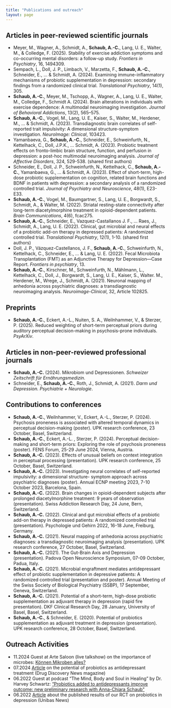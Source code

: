 ```yaml
---
title: "Publications and outreach"
layout: page
---
```


## Articles in peer-reviewed scientific journals
- Meyer, M., Wagner, A., Schmidt, A., **Schaub, A.-C.**, Lang, U. E., Walter, M., & Colledge, F. (2025). Stability of exercise addiction symptoms and co-occurring mental disorders: a follow-up study. *Frontiers in Psychiatry*, 16, 1494309.
- Sempach, L., Doll, J. P., Limbach, V., Marzetta, F., **Schaub, A.-C.**, Schneider, E., ... & Schmidt, A. (2024). Examining immune-inflammatory mechanisms of probiotic supplementation in depression: secondary findings from a randomized clinical trial. *Translational Psychiatry*, 14(1), 305.
- **Schaub, A.-C.**, Meyer, M., Tschopp, A., Wagner, A., Lang, U. E., Walter, M., Colledge, F., Schmidt A. (2024). Brain alterations in individuals with exercise dependence: A multimodal neuroimaging investigation. *Journal of Behavioral Addictions*, 13(2), 565–575.
- **Schaub, A.-C.**, Vogel, M., Lang, U. E., Kaiser, S., Walter, M., Herdener, M., ... & Schmidt, A. (2023). Transdiagnostic brain correlates of self-reported trait impulsivity: A dimensional structure-symptom investigation. *NeuroImage: Clinical*, 103423.
- Yamanbaeva, G., **Schaub, A.-C.**, Schneider, E., Schweinfurth, N., Kettelhack, C., Doll, J.P.K., … Schmidt, A. (2023). Probiotic treatment effects on fronto-limbic brain structure, function, and perfusion in depression: a post-hoc multimodal neuroimaging analysis. *Journal of Affective Disorders*, 324, 529-538. (shared first authors)
- Schneider, E., Doll, J. P., Schweinfurth, N., Kettelhack, C., **Schaub, A.-C.**, Yamanbaeva, G., ... & Schmidt, A. (2023). Effect of short-term, high-dose probiotic supplementation on cognition, related brain functions and BDNF in patients with depression: a secondary analysis of a randomized controlled trial. *Journal of Psychiatry and Neuroscience*, 48(1), E23-E33.
- **Schaub, A.-C.**, Vogel, M., Baumgartner, S., Lang, U. E., Borgwardt, S., Schmidt, A., & Walter, M. (2022). Striatal resting-state connectivity after long-term diacetylmorphine treatment in opioid-dependent patients. *Brain Communications*, 4(6), fcac275.
- **Schaub, A.-C.**, Schneider, E., Vazquez-Castallanos J. F., … Raes, J., Schmidt, A., Lang, U. E. (2022). Clinical, gut microbial and neural effects of a probiotic add-on therapy in depressed patients: A randomized controlled trial. *Translational Psychiatry*, 12(1), 1-10. (shared first authors)
- Doll, J. P., Vázquez-Castellanos, J. F., **Schaub, A.-C.**, Schweinfurth, N., Kettelhack, C., Schneider, E., ... & Lang, U. E. (2022). Fecal Microbiota Transplantation (FMT) as an Adjunctive Therapy for Depression—Case Report. *Frontiers in psychiatry*, 13.
- **Schaub, A.-C.**, Kirschner, M., Schweinfurth, N., Mählmann, L., Kettelhack, C., Doll, J., Borgwardt, S., Lang, U. E., Kaiser, S., Walter. M., Herdener, M., Wrege, J., Schmidt, A. (2021). Neuronal mapping of anhedonia across psychiatric diagnoses: a transdiagnostic neuroimaging analysis. *Neuroimage-Clinical*, 32, Article 102825.

## Preprints
- **Schaub, A.-C.**, Eckert, A.-L., Nuiten, S. A., Weilnhammer, V., & Sterzer, P. (2025). Reduced weighting of short-term perceptual priors during auditory perceptual decision-making in psychosis-prone individuals. *PsyArXiv*.

## Articles in non-peer-reviewed professional journals
- **Schaub, A.-C.** (2024). Mikrobiom und Depressionen. *Schweizer Zeitschrift für Ernährungsmedizin*.
- Schneider, E., **Schaub, A.-C.**, Roth, J., Schmidt, A. (2021). *Darm und Depression. Psychiatrie + Neurologie*. 

## Contributions to conferences 
- **Schaub, A.-C.**, Weilnhammer, V., Eckert, A.-L., Sterzer, P. (2024). Psychosis proneness is associated with altered temporal dynamics in perceptual decision-making (poster). UPK research conference, 23 October, Basel, Switzerland.
- **Schaub, A.-C.**, Eckert, A.-L. , Sterzer, P. (2024). Perceptual decision-making and short-term priors: Exploring the role of psychosis proneness (poster). FENS Forum, 25-29 June 2024, Vienna, Austria. 
- **Schaub, A.-C.** (2023). Effects of unusual beliefs on context integration in perceptual processing (presentation). UPK research conference, 25 October, Basel, Switzerland.
- **Schaub, A.-C.** (2023). Investigating neural correlates of self-reported impulsivity: a dimensional structure- symptom approach across psychiatric diagnoses (poster). Annual ECNP meeting 2023, 7-10 October 2023, Barcelona, Spain.
- **Schaub, A.-C.** (2022). Brain changes in opioid-dependent subjects after prolonged diacetylmorphine treatment: 9 years of observation (presentation). Swiss Addiction Research Day, 24 June, Bern, Switzerland. 
- **Schaub, A.-C.** (2022). Clinical and gut microbial effects of a probiotic add-on therapy in depressed patients: A randomized controlled trial (presentation). Psychologie und Gehirn 2022, 16-18 June, Freiburg, Germany.
- **Schaub, A.-C.** (2021). Neural mapping of anhedonia across psychiatric diagnoses: a transdiagnostic neuroimaging analysis (presentation). UPK research conference, 27 October, Basel, Switzerland.
- **Schaub, A.-C.** (2021). The Gut-Brain Axis and Depression (presentation). Padova Open Neuroscience Symposium, 07-09 October, Padua, Italy.
- **Schaub, A.-C.** (2021). Microbial engraftment mediates antidepressant effect of probiotic supplementation in depressive patients: A randomized controlled trial (presentation and poster). Annual Meeting of the Swiss Society of Biological Psychiatry (SSBP),  17 September, Geneva, Switzerland.
- **Schaub, A.-C.** (2021). Potential of a short-term, high-dose probiotic supplementation as adjuvant therapy in depression (rapid fire presentation). DKF Clinical Research Day, 28 January, University of Basel, Basel, Switzerland.
- **Schaub, A.-C.**, & Schneider, E. (2020). Potential of probiotics supplementation as adjuvant treatment in depression (presentation). UPK research conference, 28 October, Basel, Switzerland.

## Outreach Activities
- 11.2024 Guest at Arte Saloon (live talkshow) on the importance of microbes: [Können Mikroben alles?](https://www.youtube.com/watch?v=LLPWzLpNtaQ&t=3613s)
- 07.2024 [Article](https://www.drugdiscoverynews.com/probiotics-to-alleviate-depression-15989) on the potential of probiotics as antidepressant treatment (Drug Discovery News magazine)
- 06.2022 Guest at podcast “The Mind, Body and Soul in Healing” by Dr. Harvey Schwartz: [“Probiotics added to antidepressants improve outcome: new preliminary research with Anna-Chiara Schaub"](https://open.spotify.com/episode/0uBVoqivSp1NHWkfYihKb6?si=WgTpEIZpRdWcXLxbCTXvcg)
- 06.2022 [Article](https://www.unibas.ch/en/News-Events/News/Uni-Research/Good-bacteria-to-tackle-depression.html) about the published results of our RCT on probiotics in depression (Unibas News)
